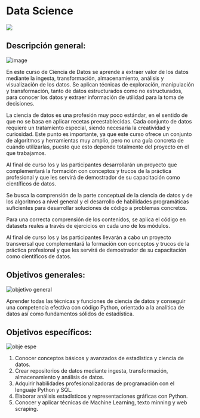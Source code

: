# Data Science

![](https://github.com/Crap89/IT_ACADEMY/blob/main/IM%C3%81GENES/BDT_it-academy.png)


## Descripción general:
![image](https://user-images.githubusercontent.com/122302639/225134988-a6a23707-4c98-4a7d-91d7-1d32795ff02d.png) 


En este curso de  Ciencia de Datos  se aprende a extraer valor de los datos mediante la ingesta, transformación, almacenamiento, análisis y visualización de los datos. Se aplican técnicas de exploración, manipulación y transformación, tanto de datos estructurados como no estructurados, para conocer los datos y extraer información de utilidad para la toma de decisiones. 

La ciencia de datos es una profesión muy poco estándar, en el sentido de que no se basa en aplicar recetas preestablecidas. Cada conjunto de datos requiere un tratamiento especial, siendo necesaria la creatividad y curiosidad. Este punto es importante, ya que este curso ofrece un conjunto de algoritmos y herramientas muy amplio, pero no una guía concreta de cuándo utilizarlas, puesto que esto depende totalmente del proyecto en el que trabajamos.

Al final de curso los y las participantes desarrollarán un proyecto que complementará la formación con conceptos y trucos de la práctica profesional y que les servirá de demostrador de su capacitación como científicos de datos.

Se busca la comprensión de la parte conceptual de la ciencia de datos y de los algoritmos a nivel general y el desarrollo de habilidades programáticas suficientes para desarrollar soluciones de código a problemas concretos.

Para una correcta comprensión de los contenidos, se aplica el código en datasets reales a través de ejercicios en cada uno de los módulos.

Al final de curso los y las participantes llevarán a cabo un proyecto transversal que complementará la formación con conceptos y trucos de la práctica profesional y que les servirá de demostrador de su capacitación como científicos de datos.


## Objetivos generales:
![objetivo general](https://user-images.githubusercontent.com/122302639/225134731-65f8d456-d479-49d5-9b60-1e0858c5abb2.png)

Aprender todas las técnicas y funciones de ciencia de datos y conseguir una competencia efectiva con código Python, orientado a la analítica de datos así como fundamentos sólidos de estadística.


## Objetivos específicos:
![obje espe](https://user-images.githubusercontent.com/122302639/225134831-f6dccea6-c613-4192-9519-21d68384bce1.jpg)

1. Conocer conceptos básicos y avanzados de estadística y ciencia de datos.
2. Crear repositorios de datos mediante ingesta, transformación, almacenamiento y análisis de datos.
3. Adquirir habilidades profesionalizadoras de programación con el lenguaje Python y SQL.
4. Elaborar análisis estadísticos y representaciones gráficas con Python.
5. Conocer y aplicar técnicas de Machine Learning, texto minning y web scraping.











